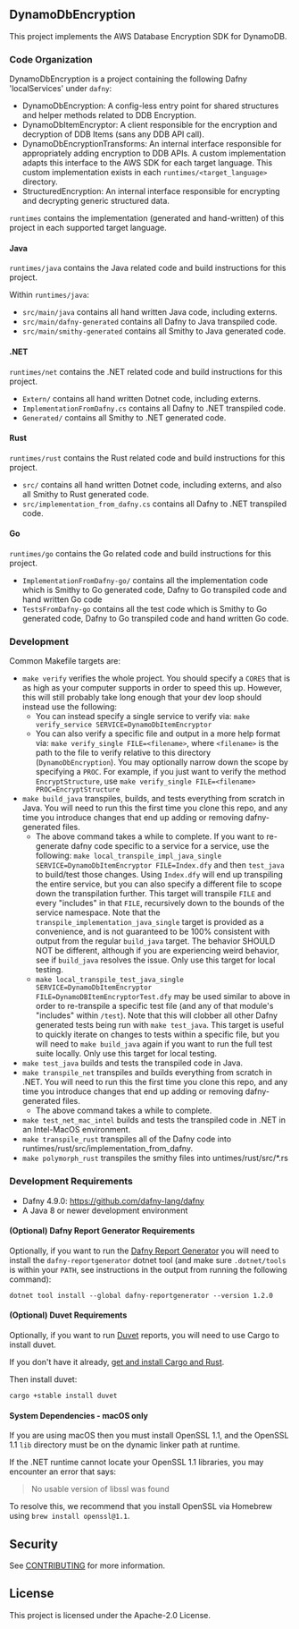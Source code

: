 ## DynamoDbEncryption

This project implements the AWS Database Encryption SDK for DynamoDB.

### Code Organization

DynamoDbEncryption is a project containing the following Dafny 'localServices' under `dafny`:

- DynamoDbEncryption: A config-less entry point for shared structures and helper methods related to DDB Encryption.
- DynamoDbItemEncryptor: A client responsible for the encryption and decryption of DDB Items (sans any DDB API call).
- DynamoDbEncryptionTransforms: An internal interface responsible for appropriately adding encryption to DDB APIs.
  A custom implementation adapts this interface to the AWS SDK for each target language.
  This custom implementation exists in each `runtimes/<target_language>` directory.
- StructuredEncryption: An internal interface responsible for encrypting and decrypting generic structured data.

`runtimes` contains the implementation (generated and hand-written) of this project in each supported target language.

#### Java

`runtimes/java` contains the Java related code and build instructions for this project.

Within `runtimes/java`:

- `src/main/java` contains all hand written Java code, including externs.
- `src/main/dafny-generated` contains all Dafny to Java transpiled code.
- `src/main/smithy-generated` contains all Smithy to Java generated code.

#### .NET

`runtimes/net` contains the .NET related code and build instructions for this project.

- `Extern/` contains all hand written Dotnet code, including externs.
- `ImplementationFromDafny.cs` contains all Dafny to .NET transpiled code.
- `Generated/` contains all Smithy to .NET generated code.

#### Rust

`runtimes/rust` contains the Rust related code and build instructions for this project.

- `src/` contains all hand written Dotnet code, including externs, and also all Smithy to Rust generated code.
- `src/implementation_from_dafny.cs` contains all Dafny to .NET transpiled code.

#### Go

`runtimes/go` contains the Go related code and build instructions for this project.

- `ImplementationFromDafny-go/` contains all the implementation code which is Smithy to Go generated code, Dafny to Go transpiled code and hand written Go code
- `TestsFromDafny-go`  contains all the test code which is Smithy to Go generated code, Dafny to Go transpiled code and hand written Go code.

### Development

Common Makefile targets are:

- `make verify` verifies the whole project. You should specify a `CORES` that is as high as your
  computer supports in order to speed this up. However, this will still probably take long enough
  that your dev loop should instead use the following:
  - You can instead specify a single service to verify via: `make verify_service SERVICE=DynamoDbItemEncryptor`
  - You can also verify a specific file and output in a more help format via: `make verify_single FILE=<filename>`,
    where `<filename>` is the path to the file to verify relative to this directory (`DynamoDbEncryption`).
    You may optionally narrow down the scope by specifying a `PROC`. For example, if you just want to verify
    the method `EncryptStructure`, use `make verify_single FILE=<filename> PROC=EncryptStructure`
- `make build_java` transpiles, builds, and tests everything from scratch in Java.
  You will need to run this the first time you clone this repo, and any time you introduce changes
  that end up adding or removing dafny-generated files.
  - The above command takes a while to complete.
    If you want to re-generate dafny code specific to a service for a service, use the following:
    `make local_transpile_impl_java_single SERVICE=DynamoDbItemEncryptor FILE=Index.dfy`
    and then `test_java` to build/test those changes.
    Using `Index.dfy` will end up transpiling the entire service, but you can also specify a different
    file to scope down the transpilation further. This target will transpile `FILE` and every
    "includes" in that `FILE`, recursively down to the bounds of the service namespace.
    Note that the `transpile_implementation_java_single` target is provided as a convenience,
    and is not guaranteed to be 100% consistent with output from the regular `build_java` target.
    The behavior SHOULD NOT be different, although if you are experiencing
    weird behavior, see if `build_java` resolves the issue.
    Only use this target for local testing.
  - `make local_transpile_test_java_single SERVICE=DynamoDbItemEncryptor FILE=DynamoDBItemEncryptorTest.dfy`
    may be used similar to above in order to re-transpile a specific test file
    (and any of that module's "includes" within `/test`).
    Note that this will clobber all other Dafny generated tests being run
    with `make test_java`. This target is useful to quickly iterate on changes
    to tests within a specific file, but you will need to `make build_java`
    again if you want to run the full test suite locally.
    Only use this target for local testing.
- `make test_java` builds and tests the transpiled code in Java.
- `make transpile_net` transpiles and builds everything from scratch in .NET.
  You will need to run this the first time you clone this repo, and any time you introduce changes
  that end up adding or removing dafny-generated files.
  - The above command takes a while to complete.
- `make test_net_mac_intel` builds and tests the transpiled code in .NET in an Intel-MacOS environment.
- `make transpile_rust` transpiles all of the Dafny code into runtimes/rust/src/implementation_from_dafny.
- `make polymorph_rust` transpiles the smithy files into untimes/rust/src/\*.rs

### Development Requirements

- Dafny 4.9.0: https://github.com/dafny-lang/dafny
- A Java 8 or newer development environment

#### (Optional) Dafny Report Generator Requirements

Optionally, if you want to run the [Dafny Report Generator](#generate-dafny-report)
you will need to install the `dafny-reportgenerator` dotnet tool
(and make sure `.dotnet/tools` is within your `PATH`,
see instructions in the output from running the following command):

```
dotnet tool install --global dafny-reportgenerator --version 1.2.0
```

#### (Optional) Duvet Requirements

Optionally, if you want to run [Duvet](https://github.com/awslabs/duvet) reports,
you will need to use Cargo to install duvet.

If you don't have it already,
[get and install Cargo and Rust](https://doc.rust-lang.org/cargo/getting-started/installation.html).

Then install duvet:

```
cargo +stable install duvet
```

#### System Dependencies - macOS only

If you are using macOS then you must install OpenSSL 1.1,
and the OpenSSL 1.1 `lib` directory must be on the dynamic linker path at runtime.

If the .NET runtime cannot locate your OpenSSL 1.1 libraries,
you may encounter an error that says:

> No usable version of libssl was found

To resolve this,
we recommend that you install OpenSSL via Homebrew using `brew install openssl@1.1`.

## Security

See [CONTRIBUTING](CONTRIBUTING.md#security-issue-notifications) for more information.

## License

This project is licensed under the Apache-2.0 License.
